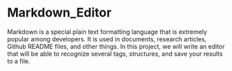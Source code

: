 # Markdown_Editor
Markdown is a special plain text formatting language that is extremely popular among developers.
It is used in documents, research articles, Github README files, and other things. 
In this project, we will write an editor that will be able to recognize several tags, structures, 
and save your results to a file.
